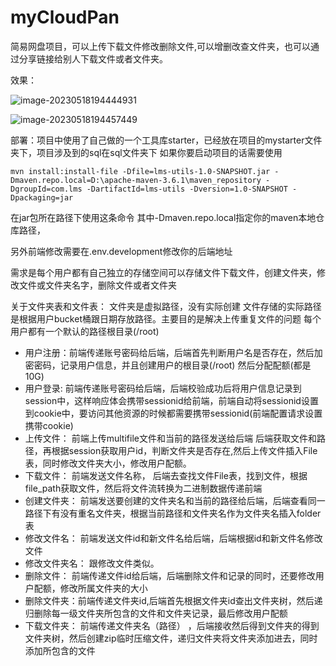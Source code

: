 # myCloudPan
简易网盘项目，可以上传下载文件修改删除文件,可以增删改查文件夹，也可以通过分享链接给别人下载文件或者文件夹。






效果：

![image-20230518194444931](https://service-edu-2000.oss-cn-hangzhou.aliyuncs.com/pic_go_areaimage-20230518194444931.png)



![image-20230518194457449](https://service-edu-2000.oss-cn-hangzhou.aliyuncs.com/pic_go_areaimage-20230518194457449.png)


部署：项目中使用了自己做的一个工具库starter，已经放在项目的mystarter文件夹下，项目涉及到的sql在sql文件夹下
如果你要启动项目的话需要使用

```
mvn install:install-file -Dfile=lms-utils-1.0-SNAPSHOT.jar -Dmaven.repo.local=D:\apache-maven-3.6.1\maven_repository -DgroupId=com.lms -DartifactId=lms-utils -Dversion=1.0-SNAPSHOT -Dpackaging=jar

```
在jar包所在路径下使用这条命令
其中-Dmaven.repo.local指定你的maven本地仓库路径，

另外前端修改需要在.env.development修改你的后端地址

需求是每个用户都有自己独立的存储空间可以存储文件下载文件，创建文件夹，修改文件或文件夹名字，删除文件或者文件夹


关于文件夹表和文件表：
文件夹是虚拟路径，没有实际创建
文件存储的实际路径是根据用户bucket桶跟日期存放路径。主要目的是解决上传重复文件的问题
每个用户都有一个默认的路径根目录(/root)


- 用户注册：前端传递账号密码给后端，后端首先判断用户名是否存在，然后加密密码，记录用户信息，并且创建用户的根目录(/root) 然后分配配额(都是10G)
- 用户登录: 前端传递账号密码给后端，后端校验成功后将用户信息记录到session中，这样响应体会携带sessionid给前端，前端自动将sessionid设置到cookie中，要访问其他资源的时候都需要携带sessionid(前端配置请求设置携带cookie)
- 上传文件：
  前端上传multifile文件和当前的路径发送给后端
  后端获取文件和路径，再根据session获取用户id，判断文件夹是否存在,然后上传文件插入File表，同时修改文件夹大小，修改用户配额。
- 下载文件：
  前端发送文件名称， 后端去查找文件File表，找到文件，根据file_path获取文件，然后将文件流转换为二进制数据传递前端
- 创建文件夹：
  前端发送要创建的文件夹名和当前的路径给后端，后端查看同一路径下有没有重名文件夹，根据当前路径和文件夹名作为文件夹名插入folder表
- 修改文件名：
  前端发送文件id和新文件名给后端，后端根据id和新文件名修改文件
- 修改文件夹名：
  跟修改文件类似。
- 删除文件：
  前端传递文件id给后端，后端删除文件和记录的同时，还要修改用户配额，修改所属文件夹的大小
- 删除文件夹：前端传递文件夹id,后端首先根据文件夹id查出文件夹树，然后递归删除每一级文件夹所包含的文件和文件夹记录，最后修改用户配额
- 下载文件夹： 
  前端传递文件夹名（路径） ，后端接收然后得到文件夹的得到文件夹树，然后创建zip临时压缩文件，递归文件夹将文件夹添加进去，同时添加所包含的文件


